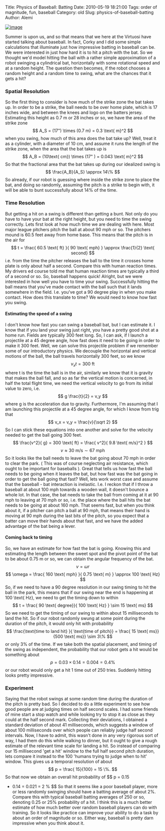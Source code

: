 Title: Physics of Baseball: Batting
Date: 2010-05-19 18:21:00
Tags: order of magnitude, fun, baseball
Category: old
Slug: physics-of-baseball-batting
Author: Alemi


[![image](http://4.bp.blogspot.com/_YOjDhtygcuA/S_RkXXs4DpI/AAAAAAAAAKo/jPSgwpl4qHA/s320/baseball.jpg)](http://4.bp.blogspot.com/_YOjDhtygcuA/S_RkXXs4DpI/AAAAAAAAAKo/jPSgwpl4qHA/s1600/baseball.jpg)

Summer is upon us, and so that means that we here at the Virtuosi have
started talking about baseball. In fact, Corky and I did some simple
calculations that illuminate just how impressive batting in baseball can
be. We were interested in just how hard it is to hit a pitch with the
bat. So we thought we'd model hitting the ball with a rather simple
approximation of a robot swinging a cylindrical bat, horizontally with
some rotational speed and at a random height. The question then becomes,
if the robot chooses a random height and a random time to swing, what
are the chances that it gets a hit?

### Spatial Resolution

So the first thing to consider is how much of the strike zone the bat
takes up. In order to be a strike, the ball needs to be over home plate,
which is 17 inches wide, and between the knees and logo on the batters
jersey. Estimating this height as 0.7 m or 28 inches or so, we have the
area of the strike zone $$ A_S = (17") \times (0.7 m) = 0.3 \text{
m}^2 $$ when you swing, how much of this area does the bat take up?
Well, treat it as a cylinder, with a diameter of 10 cm, and assume it
runs the length of the strike zone, when the area that the bat takes up
is $$ A_B = (10\text{ cm}) \times (17" ) = 0.043 \text{ m}^2 $$ So
that the fractional area that the bat takes up during our idealized
swing is $$ \frac{A_B}{A_S} \approx 14\% $$ So already, if our
robot is guessing where inside the strike zone to place the bat, and
doing so randomly, assuming the pitch is a strike to begin with, it will
be able to bunt successfully about 14% of the time.

### Time Resolution

But getting a hit on a swing is different than getting a bunt. Not only
do you have to have your bat at the right height, but you need to time
the swing correctly. Lets first look at how much time we are dealing
with here. Most major league pitchers pitch the ball at about 90 mph or
so. The pitchers mound is 60.5 feet away from home base. This means that
the pitch is in the air for $$ t = \frac{ 60.5 \text{ ft} }{ 90
\text{ mph} } \approx \frac{1}{2} \text{ second} $$ i.e. from the
time the pitcher releases the ball to the time it crosses home plate is
only about half a second. Compare this with human reaction times. My
drivers ed course told me that human reaction times are typically a
third of a second or so. So, baseball happens quick! Alright, but we
were interested in how well you have to time your swing. Successfully
hitting the ball means that you've made contact with the ball such that
it lands somewhere in the field. I.e. you've got a 90 degree play in
when you make contact. How does this translate to time? We would need to
know how fast you swing.

#### Estimating the speed of a swing

I don't know how fast you can swing a baseball bat, but I can estimate
it. I know that if you land your swing just right, you have a pretty
good shot at a home run. Fields are typically 300 feet long. So, I can
ask, if I launch a projectile at a 45 degree angle, how fast does it
need to be going in order to make it 300 feet. Well, we can solve this
projectile problem if we remember some of our introductory physics. We
decouple the horizontal and vertical motions of the ball, the ball
travels horizontally 300 feet, so we know $$ v_x t = 300 \text{ ft} $$
where t is the time the ball is in the air, similarly we know that it is
gravity that makes the ball fall, and so as far the vertical motion is
concerned, in half the total flight time, we need the vertical velocity
to go from its initial value to zero, i.e. $$ g \frac{t}{2} = v_y $$
where g is the acceleration due to gravity. Furthermore, I'm assuming
that I am launching this projectile at a 45 degree angle, for which I
know from trig that $$ v_x = v_y = \frac{v}{\sqrt 2} $$ So I can
stick these equations into one another and solve for the velocity needed
to get the ball going 300 feet. $$ \frac{v^2}{ g} = 300 \text{ ft} =
\frac{ v^2}{ 9.8 \text{ m/s}^2 } $$ $$ v \approx 30 \text{ m/s}
\sim 67 \text{ mph}$$ So it looks like the ball needs to leave the bat
going about 70 mph in order to clear the park. ( This was of course
neglecting air resistance, which ought to be important for baseballs ).
Great that tells us how fast the ball needs to be going when it leaves
the bat, but how fast was the bat going in order to get the ball going
that fast? Well, lets work worst case and assume that the baseball - bat
interaction is inelastic. I.e. I reckon that if I throw a baseball at
about 100 mph towards a wooden wall, it doesn't bounce a whole lot. In
that case, the bat needs to take the ball from coming at it at 90 mph to
leaving at 70 mph or so, i.e. the place where the ball hits the bat
needs to be going at about 160 mph. That seems fast, but when you think
about it, if a pitcher can pitch a ball at 90 mph, that means their hand
is moving at 90 mph during the last bits of the pitch, so you expect
that a batter can move their hands about that fast, and we have the
added advantage of the bat being a lever.

#### Coming back to timing

So, we have an estimate for how fast the bat is going. Knowing this and
estimating the length between the sweet spot and the pivot point of the
bat to be about 0.75 m or so, we can obtain the angular frequency of the
bat. $$ v = \omega r $$ $$ \omega = \frac{ 160 \text{ mph} }{ 0.75
\text{ m} } \approx 100 \text{ Hz} $$ So, if we need to have a 90
degree resolution in our swing timing to hit the ball in the park, this
means that if our swing near the end is happening at 100 \text{ Hz}, we
need to get the timing down to within $$ t = \frac{ 90 \text{
degree}}{ 100 \text{ Hz} } \sim 15 \text{ ms} $$ So we need to get
the timing of our swing to within about 15 milliseconds to land the hit.
So if our robot randomly swung at some point during the duration of the
pitch, it would only hit with probability $$ \frac{\text{time to land
hit} }{ \text{time of pitch}} = \frac{ 15 \text{ ms}}{500 \text{
ms}} \sim 3\% $$ or only 3% of the time. If we take both the spatial
placement, and timing of the swing as independent, the probability that
our robot gets a hit would be something about $$ p = 0.03 \times 0.14 =
0.004 = 0.4 \% $$ or our robot would only get a hit 1 time out of 250
tries. Suddenly hitting looks pretty impressive.

### Experiment

Saying that the robot swings at some random time during the duration of
the pitch is pretty bad. So I decided to do a little experiment to see
how good people are at judging times on half second scales. I had some
friends of mine start a stop watch and while looking try to stop it as
close as they could at the half second mark. Collecting their
deviations, I obtained a standard deviation of about 41 milliseconds,
which suggests a window of about 100 milliseconds over which people can
reliably judge half second intervals. Now, I have to admit, this wasn't
done in any very rigorous sort of way, I had them do this while walking
to dinner, but it ought to give a rough estimate of the relevant time
scale for landing a hit. So instead of comparing our 15 millisecond 'get
a hit' window to the full half second pitch duration, lets compare it
instead to the 100 'humans trying to judge when to hit' window. This
gives us a temporal resolution of about $$ p = \frac{ 15}{100} = 15
\%. $$ So that now we obtain an overall hit probability of $$ p = 0.15
* 0.14 = 0.021 = 2 \% $$ So that it seems like a poor baseball player,
more or less randomly swinging should have a batting average of about
2\%. Compare this with typical baseball batting averages of 250 or so,
denoting 0.25 or 25% probability of a hit. I think this is a much better
estimate of how much better over random baseball players can do with
training. So it looks like practice can improve your ability to do a
task by about an order of magnitude or so. Either way, baseball is
pretty darn impressive when you think about it.
